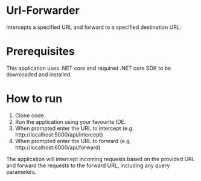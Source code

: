 # Url-Forwarder
Intercepts a specified URL and forward to a specified destination URL. 

# Prerequisites
This application uses .NET core and required .NET core SDK to be downloaded and installed.

# How to run
1. Clone code.
2. Run the application using your favourite IDE.
3. When prompted enter the URL to intercept (e.g. http://localhost:5000/api/intercept)
4. When prompted enter the URL to forward (e.g. http://localhost:6000/api/forward)

The application will intercept incoming requests based on the provided URL and forward the requests to the forward URL, including any query parameters.

